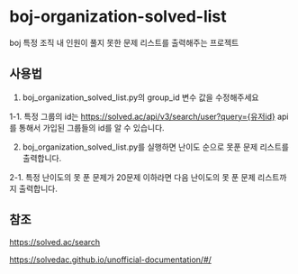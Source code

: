 # boj-organization-solved-list

boj 특정 조직 내 인원이 풀지 못한 문제 리스트를 출력해주는 프로젝트

## 사용법

1. boj_organization_solved_list.py의 group_id 변수 값을 수정해주세요

1-1. 특정 그룹의 id는 https://solved.ac/api/v3/search/user?query={유저id} api를 통해서 가입된 그룹들의 id를 알 수 있습니다.

2. boj_organization_solved_list.py를 실행하면 난이도 순으로 못푼 문제 리스트를 출력합니다.

2-1. 특정 난이도의 못 푼 문제가 20문제 이하라면 다음 난이도의 못 푼 문제 리스트까지 출력합니다.

## 참조

https://solved.ac/search

https://solvedac.github.io/unofficial-documentation/#/
